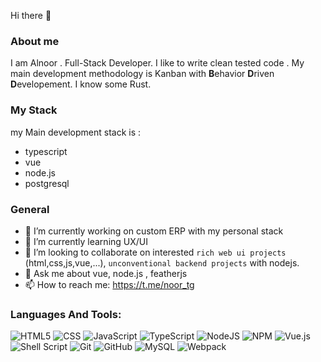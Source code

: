 Hi there 👋

### About me

I am Alnoor . Full-Stack Developer. I like to write clean tested code . My main development methodology is Kanban with **B**ehavior **D**riven **D**evelopement. 
I know some Rust.

### My Stack
my Main development stack is :
- typescript
- vue
- node.js
- postgresql

### General
- 🔭 I’m currently working on custom ERP with my personal stack 
- 🌱 I’m currently learning UX/UI
- 👯 I’m looking to collaborate on interested `rich web ui projects` (html,css,js,vue,...), `unconventional backend projects` with nodejs.
- 💬 Ask me about vue, node.js , featherjs
- 📫 How to reach me: https://t.me/noor_tg

### Languages And Tools:

![HTML5](https://img.shields.io/badge/html5-%23E34F26.svg?style=for-the-badge&logo=html5&logoColor=white)
![CSS](https://img.shields.io/badge/css3-%231572B6.svg?style=for-the-badge&logo=css3&logoColor=white)
![JavaScript](https://img.shields.io/badge/javascript-%23323330.svg?style=for-the-badge&logo=javascript&logoColor=%23F7DF1E)
![TypeScript](https://img.shields.io/badge/typescript-%23323330.svg?style=for-the-badge&logo=typescript&logoColor=%233178C6)
![NodeJS](https://img.shields.io/badge/node.js-6DA55F?style=for-the-badge&logo=node.js&logoColor=white)
![NPM](https://img.shields.io/badge/PNPM-%23000000.svg?style=for-the-badge&logo=pnpm&logoColor=white)
![Vue.js](https://img.shields.io/badge/vuejs-%2335495e.svg?style=for-the-badge&logo=vuedotjs&logoColor=%234FC08D)
![Shell Script](https://img.shields.io/badge/shell_script-%23121011.svg?style=for-the-badge&logo=gnu-bash&logoColor=white)
![Git](https://img.shields.io/badge/git-%23F05033.svg?style=for-the-badge&logo=git&logoColor=white)
![GitHub](https://img.shields.io/badge/github-%23121011.svg?style=for-the-badge&logo=github&logoColor=white)
![MySQL](https://img.shields.io/badge/mysql-%2300f.svg?style=for-the-badge&logo=mysql&logoColor=white&color=000)
![Webpack](https://img.shields.io/badge/webpack-%238DD6F9.svg?style=for-the-badge&logo=webpack&logoColor=black)
